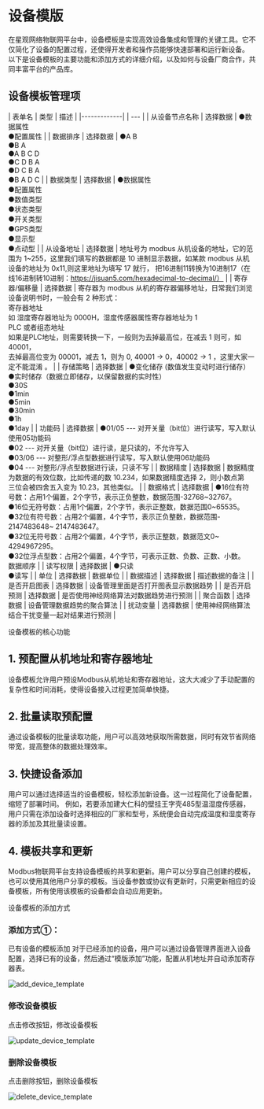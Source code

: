 # 设备模版

在星观网络物联网平台中，设备模板是实现高效设备集成和管理的关键工具。它不仅简化了设备的配置过程，还使得开发者和操作员能够快速部署和运行新设备。
以下是设备模板的主要功能和添加方式的详细介绍，以及如何与设备厂商合作，共同丰富平台的产品库。

## 设备模板管理项

| 表单名         | 类型 | 描述 |
|-------------|  | --- |
| 从设备节点名称       | 选择数据	| 	●数据属性<br/> ●配置属性 |
| 数据排序       |	选择数据 |	●A B<br/> ●B A<br/> ●A B C D<br/> ●C D B A<br/> ●D C B A<br/> ●B A D C |
| 数据类型      |	选择数据 |	●数据属性<br/> ●配置属性<br/> ●数值类型<br/> ●状态类型<br/> ●开关类型<br/> ●GPS类型<br/> ●显示型<br/> ●点动型 |
| 从设备地址 |	选择数据 |	地址号为 modbus 从机设备的地址，它的范围为 1~255，这里我们填写的数据都是 10 进制显示数据，如某款 modbus 从机设备的地址为 0x11,则这里地址为填写 17 就行， 把16进制11转换为10进制17（在线16进制转10进制：https://jisuan5.com/hexadecimal-to-decimal/） |
| 寄存器/偏移量 |	选择数据 |	寄存器为 modbus 从机的寄存器偏移地址，日常我们浏览设备说明书时，一般会有 2 种形式：<br/>寄存器地址 <br/>如 湿度寄存器地址为 0000H，湿度传感器属性寄存器地址为 1<br/>PLC 或者组态地址<br/>如果是PLC地址，则需要转换一下，一般则为去掉最高位，在减去 1 则可，如 40001，<br/>去掉最高位变为 00001，减去 1，则为 0, 40001 -> 0，40002 -> 1 ，这里大家一定不能混淆 。 |
| 存储策略 |	选择数据 |	●变化储存 (数值发生变动时进行储存）<br/>●实时储存（数据立即储存，以保留数据的实时性）<br/>●30S<br/>●1min<br/>●5min<br/>●30min<br/>●1h<br/>●1day |
| 功能码 |	选择数据 |	●01/05 --- 对开关量（bit位）进行读写，写入默认使用05功能码<br/>●02 --- 对开关量（bit位）进行读，是只读的，不允许写入<br/>●03/06 --- 对整形/浮点型数据进行读写，写入默认使用06功能码<br/>●04 --- 对整形/浮点型数据进行读，只读不写 |
| 数据精度 |	选择数据 |	数据精度为数据的有效位数，比如传递的数 10.234，如果数据精度选择 2，则小数点第<br/>三位会被四舍五入变为 10.23，其他类似。 |
| 数据格式 | 选择数据 |	●16位有符号数：占用1个偏置，2个字节，表示正负整数，数据范围-32768~32767。<br/>●16位无符号数：占用1个偏置，2个字节，表示正整数，数据范围0~65535。<br/>●32位有符号数：占用2个偏置，4个字节，表示正负整数，数据范围- 2147483648~ 2147483647。<br/>●32位无符号数：占用2个偏置，4个字节，表示正整数，数据范文0~ 4294967295。<br/>●32位浮点型数：占用2个偏置，4个字节，可表示正数、负数、正数、小数。<br/>数据顺序	 |
| 读写权限 | 选择数据 |	●只读<br/>●读写 |
| 单位 | 选择数据 |	数据单位 |
| 数据描述 | 选择数据 |	描述数据的备注 |
| 是否开启图表 | 选择数据 |	设备管理里面是否打开图表显示数据趋势 |
| 是否开启预测 | 选择数据 |	是否使用神经网络算法对数据趋势进行预测 |
| 聚合函数 | 选择数据 |	设备管理数据趋势的聚合算法 |
| 扰动变量 | 选择数据 |	使用神经网络算法结合干扰变量一起对结果进行预测 |


设备模板的核心功能



## 1. 预配置从机地址和寄存器地址 
设备模板允许用户预设Modbus从机地址和寄存器地址，这大大减少了手动配置的复杂性和时间消耗，使得设备接入过程更加简单快捷。

## 2. 批量读取预配置

通过设备模板的批量读取功能，用户可以高效地获取所需数据，同时有效节省网络带宽，提高整体的数据处理效率。

## 3. 快捷设备添加 

用户可以通过选择适当的设备模板，轻松添加新设备。这一过程简化了设备配置，缩短了部署时间。
例如，若要添加建大仁科的壁挂王字壳485型温湿度传感器，用户只需在添加设备时选择相应的厂家和型号，系统便会自动完成温度和湿度寄存器的添加及其批量读设置。

## 4. 模板共享和更新

Modbus物联网平台支持设备模板的共享和更新。用户可以分享自己创建的模板，也可以使用其他用户分享的模板。当设备参数或协议有更新时，只需更新相应的设备模板，所有使用该模板的设备都会自动应用更新。

设备模板的添加方式
### 添加方式①：
已有设备的模板添加
对于已经添加的设备，用户可以通过设备管理界面进入设备配置，选择已有的设备，然后通过“模版添加”功能，配置从机地址并自动添加寄存器表。

![add_device_template](/docs-assets/img/docs-assets/device_template/add_device_template.png)

### 修改设备模板

点击修改按钮，修改设备模板

![update_device_template](/docs-assets/img/docs-assets/device_template/update_device_template.png)

### 删除设备模板

点击删除按钮，删除设备模板

![delete_device_template](/docs-assets/img/docs-assets/device_template/delete_device_template.png)





